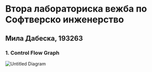 # Втора лабораториска вежба по Софтверско инженерство

## Мила Дабеска, 193263

### 1. Control Flow Graph



![Untitled Diagram](https://user-images.githubusercontent.com/80597973/120086937-e5c60080-c0e3-11eb-8b6b-53f04f464771.png)
